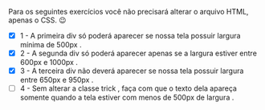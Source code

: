 Para os seguintes exercícios você não precisará alterar o arquivo HTML, apenas o CSS. 😉
- [x] 1 - A primeira div só poderá aparecer se nossa tela possuir largura mínima de 500px .
- [x] 2 - A segunda div só poderá aparecer apenas se a largura estiver entre 600px e 1000px .
- [x] 3 - A terceira div não deverá aparecer se nossa tela possuir largura entre 650px e 950px .
- [ ] 4 - Sem alterar a classe trick , faça com que o texto dela apareça somente quando a tela estiver com menos de 500px de largura .